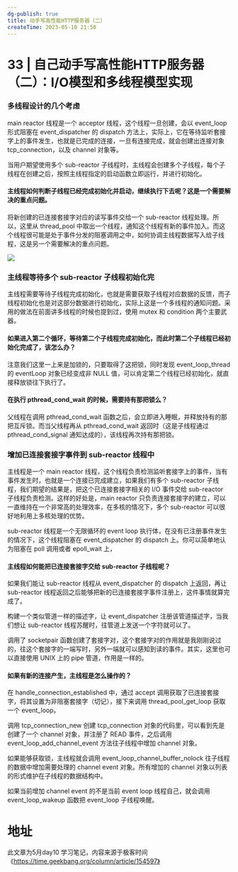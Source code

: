 ```yaml
---
dg-publish: true
title: 动手写高性能HTTP服务器（二）
createTime: 2023-05-10 21:50  
---
```


# 33 | 自己动手写高性能HTTP服务器（二）：I/O模型和多线程模型实现

### 多线程设计的几个考虑

main reactor 线程是一个 acceptor 线程，这个线程一旦创建，会以 event_loop 形式阻塞在 event_dispatcher 的 dispatch 方法上，实际上，它在等待监听套接字上的事件发生，也就是已完成的连接，一旦有连接完成，就会创建出连接对象 tcp_connection，以及 channel 对象等。

当用户期望使用多个 sub-reactor 子线程时，主线程会创建多个子线程，每个子线程在创建之后，按照主线程指定的启动函数立即运行，并进行初始化。

#### 主线程如何判断子线程已经完成初始化并启动，继续执行下去呢？这是一个需要解决的重点问题。

将新创建的已连接套接字对应的读写事件交给一个 sub-reactor 线程处理。所以，这里从 thread_pool 中取出一个线程，通知这个线程有新的事件加入。而这个线程很可能是处于事件分发的阻塞调用之中，如何协调主线程数据写入给子线程，这是另一个需要解决的重点问题。

![](https://static001.geekbang.org/resource/image/55/14/55bb7ef8659395e39395b109dbd28f14.png?wh=1122*968)

### 主线程等待多个 sub-reactor 子线程初始化完
主线程需要等待子线程完成初始化，也就是需要获取子线程对应数据的反馈，而子线程初始化也是对这部分数据进行初始化，实际上这是一个多线程的通知问题。采用的做法在前面讲多线程的时候也提到过，使用 mutex 和 condition 两个主要武器。

#### 如果进入第二个循环，等待第二个子线程完成初始化，而此时第二个子线程已经初始化完成了，该怎么办？
注意我们这里一上来是加锁的，只要取得了这把锁，同时发现 event_loop_thread 的 eventLoop 对象已经变成非 NULL 值，可以肯定第二个线程已经初始化，就直接释放锁往下执行了。

#### 在执行 pthread_cond_wait 的时候，需要持有那把锁么？
父线程在调用 pthread_cond_wait 函数之后，会立即进入睡眠，并释放持有的那把互斥锁。而当父线程再从 pthread_cond_wait 返回时（这是子线程通过 pthread_cond_signal 通知达成的），该线程再次持有那把锁。

### 增加已连接套接字事件到 sub-reactor 线程中

主线程是一个 main reactor 线程，这个线程负责检测监听套接字上的事件，当有事件发生时，也就是一个连接已完成建立，如果我们有多个 sub-reactor 子线程，我们期望的结果是，把这个已连接套接字相关的 I/O 事件交给 sub-reactor 子线程负责检测。这样的好处是，main reactor 只负责连接套接字的建立，可以一直维持在一个非常高的处理效率，在多核的情况下，多个 sub-reactor 可以很好地利用上多核处理的优势。

sub-reactor 线程是一个无限循环的 event loop 执行体，在没有已注册事件发生的情况下，这个线程阻塞在 event_dispatcher 的 dispatch 上。你可以简单地认为阻塞在 poll 调用或者 epoll_wait 上，

####  主线程如何能把已连接套接字交给 sub-reactor 子线程呢？

如果我们能让 sub-reactor 线程从 event_dispatcher 的 dispatch 上返回，再让 sub-reactor 线程返回之后能够把新的已连接套接字事件注册上，这件事情就算完成了。

构建一个类似管道一样的描述字，让 event_dispatcher 注册该管道描述字，当我们想让 sub-reactor 线程苏醒时，往管道上发送一个字符就可以了。

调用了 socketpair 函数创建了套接字对，这个套接字对的作用就是我刚刚说过的，往这个套接字的一端写时，另外一端就可以感知到读的事件。其实，这里也可以直接使用 UNIX 上的 pipe 管道，作用是一样的。

#### 如果有新的连接产生，主线程是怎么操作的？

在 handle_connection_established 中，通过 accept 调用获取了已连接套接字，将其设置为非阻塞套接字（切记），接下来调用 thread_pool_get_loop 获取一个 event_loop。

调用 tcp_connection_new 创建 tcp_connection 对象的代码里，可以看到先是创建了一个 channel 对象，并注册了 READ 事件，之后调用 event_loop_add_channel_event 方法往子线程中增加 channel 对象。

如果能够获取锁，主线程就会调用 event_loop_channel_buffer_nolock 往子线程的数据中增加需要处理的 channel event 对象。所有增加的 channel 对象以列表的形式维护在子线程的数据结构中。

如果当前增加 channel event 的不是当前 event loop 线程自己，就会调用 event_loop_wakeup 函数把 event_loop 子线程唤醒。






# 地址

此文章为5月day10 学习笔记，内容来源于极客时间《https://time.geekbang.org/column/article/154597》
